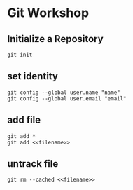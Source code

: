 # Git Workshop

## Initialize a Repository

    git init

## set identity

    git config --global user.name "name"
    git config --global user.email "email"

## add file

    git add *
    git add <<filename>>

## untrack file

    git rm --cached <<filename>>

## 
